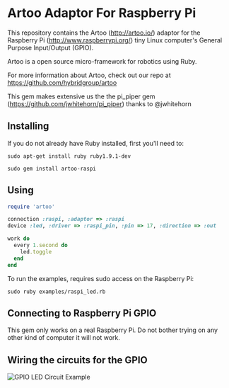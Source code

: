 # Artoo Adaptor For Raspberry Pi

This repository contains the Artoo (http://artoo.io/) adaptor for the Raspberry Pi (http://www.raspberrypi.org/) tiny Linux computer's General Purpose Input/Output (GPIO).

Artoo is a open source micro-framework for robotics using Ruby.

For more information about Artoo, check out our repo at https://github.com/hybridgroup/artoo

This gem makes extensive us the the pi_piper gem (https://github.com/jwhitehorn/pi_piper) thanks to @jwhitehorn

## Installing

If you do not already have Ruby installed, first you'll need to:

```
sudo apt-get install ruby ruby1.9.1-dev
```

```
sudo gem install artoo-raspi
```

## Using

```ruby
require 'artoo'

connection :raspi, :adaptor => :raspi
device :led, :driver => :raspi_pin, :pin => 17, :direction => :out

work do
  every 1.second do
    led.toggle
  end
end

```

To run the examples, requires sudo access on the Raspberry Pi:

```
sudo ruby examples/raspi_led.rb
```

## Connecting to Raspberry Pi GPIO

This gem only works on a real Raspberry Pi. Do not bother trying on any other kind of computer it will not work.

## Wiring the circuits for the GPIO

![GPIO LED Circuit Example](https://github.com/jwhitehorn/pi_piper/blob/master/examples/morse_code/circuit.png)


